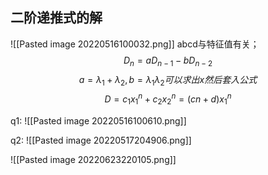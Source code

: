 ## 二阶递推式的解
![[Pasted image 20220516100032.png]]
abcd与特征值有关；
$$D_n=aD_{n-1}-bD_{n-2}$$
$$a=\lambda_1+\lambda_2,b=\lambda_1\lambda_2可以求出 x然后套入公式$$
$$D=c_1x^n_1+c_2x^n_2=(cn+d)x_1^n$$

q1:
![[Pasted image 20220516100610.png]]

q2:
![[Pasted image 20220517204906.png]]

![[Pasted image 20220623220105.png]]